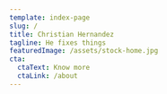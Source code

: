```yaml
---
template: index-page
slug: /
title: Christian Hernandez
tagline: He fixes things
featuredImage: /assets/stock-home.jpg
cta:
  ctaText: Know more
  ctaLink: /about
---
```

